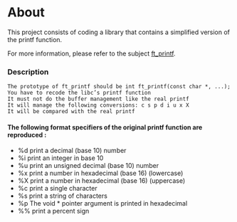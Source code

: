 # About

This project consists of coding a library that contains a simplified version of the printf function.

For more information, please refer to the subject [ft_printf](https://github.com/Sndrn/42_cursus/tree/main/Subjects_PDFs).

### Description

    The prototype of ft_printf should be int ft_printf(const char *, ...);
    You have to recode the libc’s printf function
    It must not do the buffer management like the real printf
    It will manage the following conversions: c s p d i u x X
    It will be compared with the real printf

#### The following format specifiers of the original printf function are reproduced :

- %d 	print a decimal (base 10) number
- %i 	print an integer in base 10
- %u 	print an unsigned decimal (base 10) number
- %x 	print a number in hexadecimal (base 16) (lowercase)
- %X 	print a number in hexadecimal (base 16) (uppercase)
- %c 	print a single character
- %s 	print a string of characters
- %p 	The void * pointer argument is printed in hexadecimal
- %% 	print a percent sign
